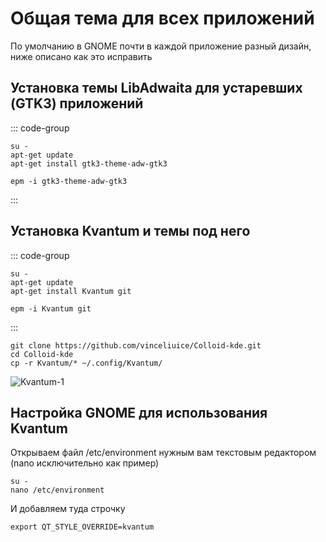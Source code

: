 # Общая тема для всех приложений

По умолчанию в GNOME почти в каждой приложение разный дизайн, ниже описано как это исправить

## Установка темы LibAdwaita для устаревших (GTK3) приложений

::: code-group

```shell[apt-get]
su -
apt-get update
apt-get install gtk3-theme-adw-gtk3
```

```shell[epm]
epm -i gtk3-theme-adw-gtk3
```

:::

## Установка Kvantum и темы под него

::: code-group

```shell[apt-get]
su -
apt-get update
apt-get install Kvantum git
```

```shell[epm]
epm -i Kvantum git
```

:::

```shell
git clone https://github.com/vinceliuice/Colloid-kde.git
cd Colloid-kde
cp -r Kvantum/* ~/.config/Kvantum/
```

![Kvantum-1](/Kvantum/Kvantum-1.png)

## Настройка GNOME для использования Kvantum

Открываем файл /etc/environment нужным вам текстовым редактором (nano исключительно как пример)

```shell
su -
nano /etc/environment
```

И добавляем туда строчку

```shell
export QT_STYLE_OVERRIDE=kvantum
```
